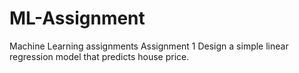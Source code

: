 # ML-Assignment
Machine Learning assignments
Assignment 1
Design a simple linear regression model that predicts house price.
